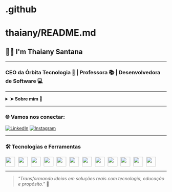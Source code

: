 # .github
# thaiany/README.md

## 👩‍💻 I'm Thaiany Santana

---

### CEO da Órbita Tecnologia 🚀 | Professora 📚 | Desenvolvedora de Software 💻

---

<details>
  <summary><strong>➤ Sobre mim 👀</strong></summary>

  - 🌱 Atualmente estudando: Banco de Dados | Inteligência Artificial | Flutter com Firebase | Computação de Alto Desempenho
  - 📫 Contato: thaiany@orbitatecnologia.com.br
  - 💡 Curiosidade: Sou apaixonada por tecnologia, educação e empreendedorismo feminino. Amo vinho, música clássica e lugares inspiradores. Fundadora da Órbita Tecnologia e professora no SENAI, UNIFAN e SENAC. Também sou mestranda em Ciência da Computação pela UEFS.

</details>

---

### 🌐 Vamos nos conectar:

[![LinkedIn](https://img.shields.io/badge/-LinkedIn-0A66C2?style=flat&logo=linkedin&logoColor=white)](https://www.linkedin.com/in/thaianysantana/)
[![Instagram](https://img.shields.io/badge/-Instagram-E4405F?style=flat&logo=instagram&logoColor=white)](https://www.instagram.com/seuuser/)

---

### 🛠️ Tecnologias e Ferramentas

<div style="display: flex; flex-wrap: wrap; gap: 10px;">
  <img src="https://cdn.jsdelivr.net/gh/devicons/devicon/icons/html5/html5-original.svg" height="30"/>
  <img src="https://cdn.jsdelivr.net/gh/devicons/devicon/icons/css3/css3-original.svg" height="30"/>
  <img src="https://cdn.jsdelivr.net/gh/devicons/devicon/icons/javascript/javascript-original.svg" height="30"/>
  <img src="https://cdn.jsdelivr.net/gh/devicons/devicon/icons/flutter/flutter-original.svg" height="30"/>
  <img src="https://cdn.jsdelivr.net/gh/devicons/devicon/icons/firebase/firebase-plain.svg" height="30"/>
  <img src="https://cdn.jsdelivr.net/gh/devicons/devicon/icons/python/python-original.svg" height="30"/>
  <img src="https://cdn.jsdelivr.net/gh/devicons/devicon/icons/mysql/mysql-original.svg" height="30"/>
  <img src="https://cdn.jsdelivr.net/gh/devicons/devicon/icons/postgresql/postgresql-original.svg" height="30"/>
  <img src="https://cdn.jsdelivr.net/gh/devicons/devicon/icons/git/git-original.svg" height="30"/>
  <img src="https://cdn.jsdelivr.net/gh/devicons/devicon/icons/github/github-original.svg" height="30"/>
  <img src="https://cdn.jsdelivr.net/gh/devicons/devicon/icons/visualstudio/visualstudio-plain.svg" height="30"/>
  <img src="https://cdn.jsdelivr.net/gh/devicons/devicon/icons/vscode/vscode-original.svg" height="30"/>
</div>

---

> *"Transformando ideias em soluções reais com tecnologia, educação e propósito."* 🚀

